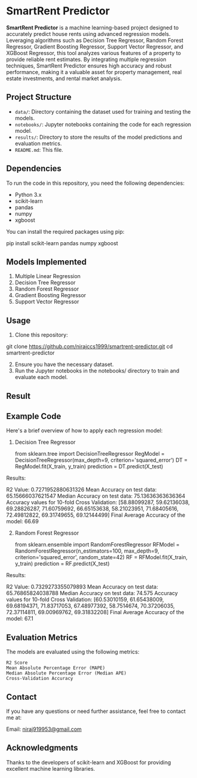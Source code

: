# SmartRent Predictor

**SmartRent Predictor** is a machine learning-based project designed to accurately predict house rents using advanced regression models. Leveraging algorithms such as Decision Tree Regressor, Random Forest Regressor, Gradient Boosting Regressor, Support Vector Regressor, and XGBoost Regressor, this tool analyzes various features of a property to provide reliable rent estimates. By integrating multiple regression techniques, SmartRent Predictor ensures high accuracy and robust performance, making it a valuable asset for property management, real estate investments, and rental market analysis.

## Project Structure

- `data/`: Directory containing the dataset used for training and testing the models.
- `notebooks/`: Jupyter notebooks containing the code for each regression model.
- `results/`: Directory to store the results of the model predictions and evaluation metrics.
- `README.md`: This file.

## Dependencies

To run the code in this repository, you need the following dependencies:

- Python 3.x
- scikit-learn
- pandas
- numpy
- xgboost

You can install the required packages using pip:


pip install scikit-learn pandas numpy xgboost


## Models Implemented

1. Multiple Linear Regression
2. Decision Tree Regressor
3. Random Forest Regressor
4. Gradient Boosting Regressor
5. Support Vector Regressor


## Usage

1. Clone this repository:

  git clone https://github.com/nirajccs1999/smartrent-predictor.git
  cd smartrent-predictor

2. Ensure you have the necessary dataset.
3. Run the Jupyter notebooks in the notebooks/ directory to train and evaluate each model.


## Result

## Example Code
Here's a brief overview of how to apply each regression model:

1. Decision Tree Regressor

      from sklearn.tree import DecisionTreeRegressor
      RegModel = DecisionTreeRegressor(max_depth=9, criterion='squared_error')
      DT = RegModel.fit(X_train, y_train)
      prediction = DT.predict(X_test)

Results:

R2 Value: 0.7271952880631326
Mean Accuracy on test data: 65.15666037621547
Median Accuracy on test data: 75.13636363636364
Accuracy values for 10-fold Cross Validation: [58.88099287, 59.62136038, 69.28826287, 71.60759692, 66.65153638, 58.21023951, 71.68405616, 72.49812822, 69.31749655, 69.12144499]
Final Average Accuracy of the model: 66.69





2. Random Forest Regressor

      from sklearn.ensemble import RandomForestRegressor
      RFModel = RandomForestRegressor(n_estimators=100, max_depth=9, criterion='squared_error', random_state=42)
      RF = RFModel.fit(X_train, y_train)
      prediction = RF.predict(X_test)


Results:

R2 Value: 0.7329273355079893
Mean Accuracy on test data: 65.76865824038788
Median Accuracy on test data: 74.575
Accuracy values for 10-fold Cross Validation: [60.53010159, 61.65438009, 69.68194371, 71.83717053, 67.48977392, 58.7514674, 70.37206035, 72.37114811, 69.00969762, 69.31832208]
Final Average Accuracy of the model: 67.1


## Evaluation Metrics
The models are evaluated using the following metrics:

    R2 Score
    Mean Absolute Percentage Error (MAPE)
    Median Absolute Percentage Error (Median APE)
    Cross-Validation Accuracy


## Contact
If you have any questions or need further assistance, feel free to contact me at:

Email: niraj919953@gmail.com

## Acknowledgments
Thanks to the developers of scikit-learn and XGBoost for providing excellent machine learning libraries.






